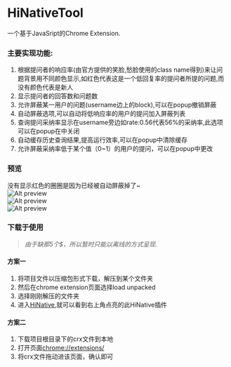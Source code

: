 # HiNativeTool
一个基于JavaSript的Chrome Extension.  
### 主要实现功能:  
1. 根据提问者的响应率(由官方提供的笑脸,愁脸使用的class name得到)来让问题背景用不同颜色显示,如红色代表这是一个低回复率的提问者所提的问题,而没有颜色代表是新人  
1. 显示提问者的回答数和问题数  
1. 允许屏蔽某一用户的问题(username边上的block),可以在popup撤销屏蔽  
1. 自动屏蔽选项,可以自动将低响应率的用户的提问加入屏蔽列表  
1. 查询提问采纳率显示在username旁边如rate:0.56代表56%的采纳率,此选项可以在popup在中关闭  
1. 自动缓存历史查询结果,提高运行效率,可以在popup中清除缓存
1. 允许屏蔽采纳率低于某个值（0~1）的用户的提问，可以在popup中更改  
### 预览
[0]:https://github.com/2482103133/HiNativeTool/raw/HinativeTool
没有显示红色的圈圈是因为已经被自动屏蔽掉了~  
![Alt preview](https://github.com/2482103133/HiNativeTool/raw/HinativeTool/images/preview.png)  
![Alt preview](https://github.com/2482103133/HiNativeTool/raw/HinativeTool/images/preview1.png)  
![Alt preview](https://github.com/2482103133/HiNativeTool/raw/HinativeTool/images/preview3.png)  

### 下载于使用  
> *由于缺那5个$，所以暂时只能以离线的方式呈现.*
#### 方案一
1. 将项目文件以压缩包形式下载，解压到某个文件夹  
2. 然后在chrome extension页面选择load unpacked  
3. 选择刚刚解压的文件夹  
4. 进入[HiNative](https://hinative.com),就可以看到右上角点亮的此HiNative插件 

#### 方案二
1. 下载项目根目录下的crx文件到本地
2. 打开页面<chrome://extensions/>
3. 将crx文件拖动进该页面，确认即可

 
